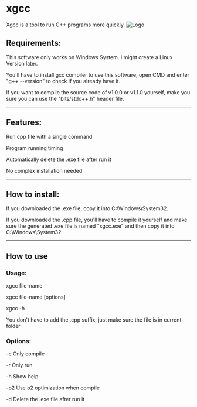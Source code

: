 # xgcc

Xgcc is a tool to run C++ programs more quickly.
![Logo](https://github.com/askformeal/xgcc/assets/109349321/d6db2458-8334-41cd-9ed8-10e3675ee7d8)

## Requirements:

This software only works on Windows System. I might create a Linux Version later.

You'll have to install gcc compiler to use this software, open CMD and enter "g++ --version" to check if you already have it.

If you want to compile the source code of v1.0.0 or v1.1.0 yourself, make you sure you can use the "bits/stdc++.h" header file.

---

## Features:

Run cpp file with a single command

Program running timing

Automatically delete the .exe file after run it

No complex installation needed

---

## How to install:

If you downloaded the .exe file, copy it into C:\Windows\System32.

If you downloaded the .cpp file, you'll have to compile it yourself and make sure the generated .exe file is named "xgcc.exe" and then copy it into C:\Windows\System32.

---

## How to use

### Usage:

xgcc file-name

xgcc file-name [options]

xgcc -h

You don't have to add the .cpp suffix, just make sure the file is in current folder

### Options:

-c Only compile

-r Only run

-h Show help

-o2 Use o2 optimization when compile

-d Delete the .exe file after run it
